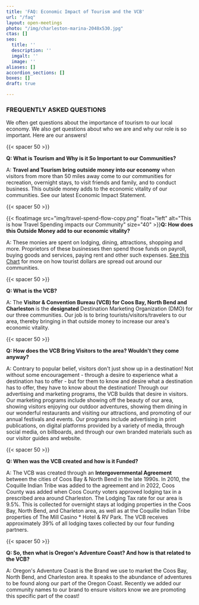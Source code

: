 ```yaml
---
title: 'FAQ: Economic Impact of Tourism and the VCB'
url: "/faq"
layout: open-meetings
photo: "/img/charleston-marina-2048x530.jpg"
ctas: []
seo:
  title: ''
  description: ''
  imgalt: ''
  image: ''
aliases: []
accordion_sections: []
boxes: []
draft: true

---
```

### FREQUENTLY ASKED QUESTIONS

We often get questions about the importance of tourism to our local economy. We also get questions about who we are and why our role is so important. Here are our answers!

{{< spacer 50 >}}

**Q: What is Tourism and Why is it So Important to our Communities?**

A: **Travel and Tourism bring outside money into our economy** when visitors from more than 50 miles away come to our communities for recreation, overnight stays, to visit friends and family, and to conduct business. This outside money adds to the economic vitality of our communities. See our latest Economic Impact Statement.

{{< spacer 50 >}}

{{< floatimage src="img/travel-spend-flow-copy.png" float="left" alt="This is how Travel Spending impacts our Community" size="40" >}}**Q: How does this Outside Money add to our economic vitality?**

A: These monies are spent on lodging, dining, attractions, shopping and more. Proprietors of these businesses then spend those funds on payroll, buying goods and services, paying rent and other such expenses. [See this Chart](/img/travel-spend-flow-copy.png) for more on how tourist dollars are spread out around our communities.

{{< spacer 50 >}}

**Q: What is the VCB?**

A: The **Visitor & Convention Bureau (VCB) for Coos Bay, North Bend and Charleston** is the **designated** Destination Marketing Organization (DMO) for our three communities. Our job is to bring tourists/visitors/travelers to our area, thereby bringing in that outside money to increase our area's economic vitality.

{{< spacer 50 >}}

**Q: How does the VCB Bring Visitors to the area? Wouldn't they come anyway?**

A: Contrary to popular belief, visitors don't just show up in a destination! Not without some encouragement - through a desire to experience what a destination has to offer - but for them to know and desire what a destination has to offer, they have to know about the destination! Through our advertising and marketing programs, the VCB builds that desire in visitors. Our marketing programs include showing off the beauty of our area, showing visitors enjoying our outdoor adventures, showing them dining in our wonderful restaurants and visiting our attractions, and promoting of our annual festivals and events. Our programs include advertising in print publications, on digital platforms provided by a variety of media, through social media, on billboards, and through our own branded materials such as our visitor guides and website.

{{< spacer 50 >}}

**Q: When was the VCB created and how is it Funded?**

A: The VCB was created through an **Intergovernmental Agreement** between the cities of Coos Bay & North Bend in the late 1990s. In 2010, the Coquille Indian Tribe was added to the agreement and in 2022, Coos County was added when Coos County voters approved lodging tax in a prescribed area around Charleston. The Lodging Tax rate for our area is 9.5%. This is collected for overnight stays at lodging properties in the Coos Bay, North Bend, and Charleton area, as well as at the Coquille Indian Tribe properties of The Mill Casino * Hotel & RV Park. The VCB receives approximately 39% of all lodging taxes collected by our four funding partners. 

{{< spacer 50 >}}

**Q: So, then what is Oregon's Adventure Coast? And how is that related to the VCB?**

A: Oregon's Adventure Coast is the Brand we use to market the Coos Bay, North Bend, and Charleston area. It speaks to the abundance of adventures to be found along our part of the Oregon Coast. Recently we added our community names to our brand to ensure visitors know we are promoting this specific part of the coast!